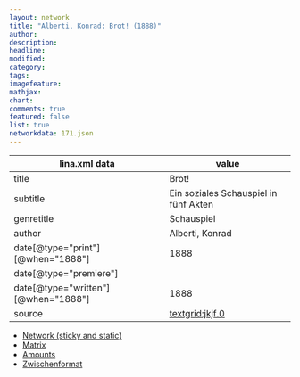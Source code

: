 ```yaml
---
layout: network
title: "Alberti, Konrad: Brot! (1888)"
author:
description:
headline:
modified:
category:
tags:
imagefeature: 
mathjax: 
chart: 
comments: true
featured: false
list: true
networkdata: 171.json
---
```

lina.xml data  | value
------------- | -------------
title|Brot!
subtitle|Ein soziales Schauspiel in fünf Akten
genretitle|Schauspiel
author|Alberti, Konrad
date[@type="print"][@when="1888"]|1888
date[@type="premiere"]|
date[@type="written"][@when="1888"]|1888
source|[textgrid:jkjf.0](https://textgridlab.org/1.0/tgcrud-public/rest/textgrid:jkjf.0/data)



* [Network (sticky and static)](/linas/network171)
* [Matrix](/linas/matrix171)
* [Amounts](/linas/amount171)
* [Zwischenformat](/linas/lina171 )
